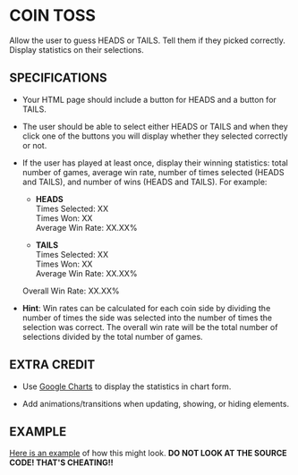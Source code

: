 # COIN TOSS
Allow the user to guess HEADS or TAILS. Tell them if they picked correctly. Display statistics on their selections.

## SPECIFICATIONS
  * Your HTML page should include a button for HEADS and a button for TAILS.

  * The user should be able to select either HEADS or TAILS and when they click one of the buttons you will display whether they selected correctly or not.

  * If the user has played at least once, display their winning statistics: total number of games, average win rate, number of times selected (HEADS and TAILS), and number of wins (HEADS and TAILS). For example:

    - **HEADS**<br>
    Times Selected: XX<br>
    Times Won: XX<br>
    Average Win Rate: XX.XX%

    - **TAILS**<br>
    Times Selected: XX<br>
    Times Won: XX<br>
    Average Win Rate: XX.XX%

    Overall Win Rate: XX.XX%

  * **Hint**: Win rates can be calculated for each coin side by dividing the number of times the side was selected into the number of times the selection was correct. The overall win rate will be the total number of selections divided by the total number of games.

## EXTRA CREDIT
  * Use [Google Charts](https://developers.google.com/chart/interactive/docs/gallery/areachart) to display the statistics in chart form.

  * Add animations/transitions when updating, showing, or hiding elements.

## EXAMPLE
[Here is an example](https://codepen.io/tophergates/full/gGRZmR/) of how this might look. **DO NOT LOOK AT THE SOURCE CODE! THAT'S CHEATING!!**

